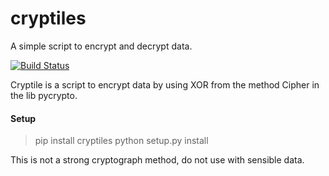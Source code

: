 # cryptiles

A simple script to encrypt and decrypt data.

[![Build Status](https://travis-ci.org/kanazux/cryptiles.svg?branch=master)](https://travis-ci.org/kanazux/cryptiles)

Cryptile is a script to encrypt data by using XOR from the method Cipher in the lib pycrypto.

#### Setup
> pip install cryptiles
> python setup.py install


This is not a strong cryptograph method, do not use with sensible data.
